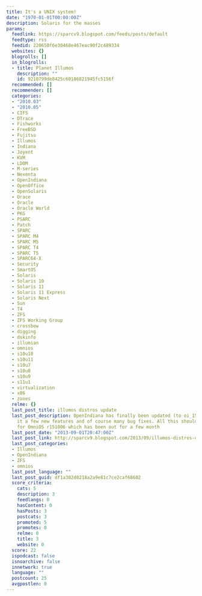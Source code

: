 ```yaml
---
title: It's a UNIX system!
date: "1970-01-01T00:00:00Z"
description: Solaris for the masses
params:
  feedlink: https://sparcv9.blogspot.com/feeds/posts/default
  feedtype: rss
  feedid: 220650f6e30468e467eac90f2c489334
  websites: {}
  blogrolls: []
  in_blogrolls:
  - title: Planet Illumos
    description: ""
    id: 9210799de8425c60186821945fc5156f
  recommended: []
  recommender: []
  categories:
  - "2010.03"
  - "2010.05"
  - CIFS
  - DTrace
  - Fishworks
  - FreeBSD
  - Fujitsu
  - Illumos
  - Indiana
  - Joyent
  - KVM
  - LDOM
  - M-series
  - Nexenta
  - OpenIndiana
  - OpenOffice
  - OpenSolaris
  - Orace
  - Oracle
  - Oracle World
  - PKG
  - PSARC
  - Patch
  - SPARC
  - SPARC M4
  - SPARC M5
  - SPARC T4
  - SPARC T5
  - SPARC64-X
  - Security
  - SmartOS
  - Solaris
  - Solaris 10
  - Solaris 11
  - Solaris 11 Express
  - Solaris Next
  - Sun
  - T4
  - ZFS
  - ZFS Working Group
  - crossbow
  - digging
  - dskinfo
  - illumian
  - omnios
  - s10u10
  - s10u11
  - s10u7
  - s10u8
  - s10u9
  - s11u1
  - virtualization
  - x86
  - zones
  relme: {}
  last_post_title: illumos distros update
  last_post_description: OpenIndiana has finally been updated (to oi_151a8) and with
    it a few new features and of course many bug fixes. All this should also be true
    for OmniOS r151006 which has been out for a few month
  last_post_date: "2013-09-01T20:47:00Z"
  last_post_link: http://sparcv9.blogspot.com/2013/09/illumos-distros-update.html
  last_post_categories:
  - Illumos
  - OpenIndiana
  - ZFS
  - omnios
  last_post_language: ""
  last_post_guid: df1a302d0218a2a9e81c7ce2caf68602
  score_criteria:
    cats: 5
    description: 3
    feedlangs: 0
    hasContent: 0
    hasPosts: 3
    postcats: 3
    promoted: 5
    promotes: 0
    relme: 0
    title: 3
    website: 0
  score: 22
  ispodcast: false
  isnoarchive: false
  innetwork: true
  language: ""
  postcount: 25
  avgpostlen: 0
---
```

